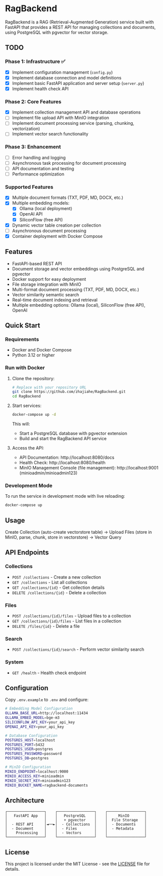 # RagBackend

RagBackend is a RAG (Retrieval-Augmented Generation) service built with FastAPI that provides a REST API for managing collections and documents, using PostgreSQL with pgvector for vector storage.

## TODO

### Phase 1: Infrastructure ✅
- [x] Implement configuration management (`config.py`)
- [x] Implement database connection and model definitions
- [x] Implement basic FastAPI application and server setup (`server.py`)
- [x] Implement health check API

### Phase 2: Core Features
- [x] Implement collection management API and database operations
- [ ] Implement file upload API with MinIO integration
- [ ] Implement document processing service (parsing, chunking, vectorization)
- [ ] Implement vector search functionality

### Phase 3: Enhancement
- [ ] Error handling and logging
- [ ] Asynchronous task processing for document processing
- [ ] API documentation and testing
- [ ] Performance optimization

### Supported Features
- [x] Multiple document formats (TXT, PDF, MD, DOCX, etc.)
- [x] Multiple embedding models:
  - [x] Ollama (local deployment)
  - [x] OpenAI API
  - [x] SiliconFlow (free API)
- [x] Dynamic vector table creation per collection
- [ ] Asynchronous document processing
- [x] Container deployment with Docker Compose

## Features
- FastAPI-based REST API
- Document storage and vector embeddings using PostgreSQL and pgvector
- Docker support for easy deployment
- File storage integration with MinIO
- Multi-format document processing (TXT, PDF, MD, DOCX, etc.)
- Vector similarity semantic search
- Real-time document indexing and retrieval
- Multiple embedding options: Ollama (local), SiliconFlow (free API), OpenAI

## Quick Start

### Requirements

- Docker and Docker Compose
- Python 3.12 or higher

### Run with Docker

1. Clone the repository:
   ```bash
   # Replace with your repository URL
   git clone https://github.com/zhajiahe/RagBackend.git
   cd RagBackend
   ```

2. Start services:
   ```bash
   docker-compose up -d
   ```

   This will:
   - Start a PostgreSQL database with pgvector extension
   - Build and start the RagBackend API service

3. Access the API:
   - API Documentation: http://localhost:8080/docs
   - Health Check: http://localhost:8080/health
   - MinIO Management Console (file management): http://localhost:9001 (minioadmin/minioadmin123)

### Development Mode

To run the service in development mode with live reloading:

```bash
docker-compose up
```

## Usage
Create Collection (auto-create vectorstore table) -> Upload Files (store in MinIO, parse, chunk, store in vectorstore) -> Vector Query

## API Endpoints

### Collections
- `POST /collections` - Create a new collection
- `GET /collections` - List all collections
- `GET /collections/{id}` - Get collection details
- `DELETE /collections/{id}` - Delete a collection

### Files
- `POST /collections/{id}/files` - Upload files to a collection
- `GET /collections/{id}/files` - List files in a collection
- `DELETE /files/{id}` - Delete a file

### Search
- `POST /collections/{id}/search` - Perform vector similarity search

### System
- `GET /health` - Health check endpoint

## Configuration

Copy `.env.example` to `.env` and configure:

```bash
# Embedding Model Configuration
OLLAMA_BASE_URL=http://localhost:11434
OLLAMA_EMBED_MODEL=bge-m3
SILICONFLOW_API_KEY=your_api_key
OPENAI_API_KEY=your_api_key

# Database Configuration
POSTGRES_HOST=localhost
POSTGRES_PORT=5432
POSTGRES_USER=postgres
POSTGRES_PASSWORD=password
POSTGRES_DB=postgres

# MinIO Configuration
MINIO_ENDPOINT=localhost:9000
MINIO_ACCESS_KEY=minioadmin
MINIO_SECRET_KEY=minioadmin123
MINIO_BUCKET_NAME=ragbackend-documents
```

## Architecture

```
┌─────────────────┐    ┌─────────────────┐    ┌─────────────────┐
│   FastAPI App   │    │   PostgreSQL    │    │     MinIO       │
│                 │    │   + pgvector    │    │  File Storage   │
│  - REST API     │◄──►│  - Collections  │    │  - Documents    │
│  - Document     │    │  - Files        │    │  - Metadata     │
│    Processing   │    │  - Vectors      │    │                 │
└─────────────────┘    └─────────────────┘    └─────────────────┘
```

## License

This project is licensed under the MIT License - see the [LICENSE](LICENSE) file for details.
